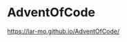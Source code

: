 # AdventOfCode

<a href="https://lar-mo.github.io/AdventOfCode/" target="_blank">https://lar-mo.github.io/AdventOfCode/</a>
